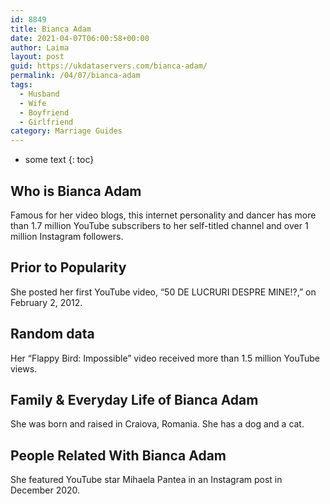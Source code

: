 ```yaml
---
id: 8849
title: Bianca Adam
date: 2021-04-07T06:00:58+00:00
author: Laima
layout: post
guid: https://ukdataservers.com/bianca-adam/
permalink: /04/07/bianca-adam
tags:
  - Husband
  - Wife
  - Boyfriend
  - Girlfriend
category: Marriage Guides
---
```


* some text
{: toc}


## Who is Bianca Adam
                  
                  
                  
Famous for her video blogs, this internet personality and dancer has more than 1.7 million YouTube subscribers to her self-titled channel and over 1 million Instagram followers.
                  
              
            
              
            
                
                
                
## Prior to Popularity
                  
                  
                  
She posted her first YouTube video, &#8220;50 DE LUCRURI DESPRE MINE!?,&#8221; on February 2, 2012.
                  
              
            
              
            
                
                
                
## Random data
                  
                  
                  
Her &#8220;Flappy Bird: Impossible&#8221; video received more than 1.5 million YouTube views.
                  
              
            
              
            
                
                
                
## Family & Everyday Life of Bianca Adam
                  
                  
                  
She was born and raised in Craiova, Romania. She has a dog and a cat.
                  
              
            
              
            
                
                
                
## People Related With Bianca Adam
                  
                  
                  
She featured YouTube star Mihaela Pantea in an Instagram post in December 2020.
                  
              
            
              
            
                
              
            
              
              
            
            
              
            
          
          
          